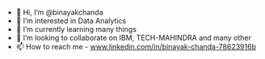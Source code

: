 - 👋 Hi, I’m @binayakchanda
- 👀 I’m interested in Data Analytics
- 🌱 I’m currently learning many things
- 💞️ I’m looking to collaborate on IBM, TECH-MAHINDRA and many other
- 📫 How to reach me - www.linkedin.com/in/binayak-chanda-78623916b

<!---
binayakchanda/binayakchanda is a ✨ special ✨ repository because its `README.md` (this file) appears on your GitHub profile.
You can click the Preview link to take a look at your changes.
--->

